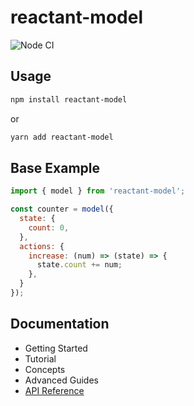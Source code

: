 # reactant-model

![Node CI](https://github.com/unadlib/reactant/workflows/Node%20CI/badge.svg)

## Usage

```sh
npm install reactant-model
```

or

```sh
yarn add reactant-model
```

## Base Example

```js
import { model } from 'reactant-model';

const counter = model({
  state: {
    count: 0,
  },
  actions: {
    increase: (num) => (state) => {
      state.count += num;
    },
  }
});
```

## Documentation

* Getting Started
* Tutorial
* Concepts
* Advanced Guides
* [API Reference](docs/api/README.md)
